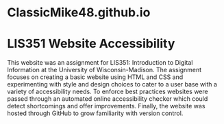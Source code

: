 # ClassicMike48.github.io
# LIS351 Website Accessibility 
This website was an assignment for LIS351: Introduction to Digital Information at the University of Wisconsin-Madison. The assignment focuses on creating a basic website using HTML and CSS and experimenting with style and design choices to cater to a user base with a variety of accessibility needs. To enforce best practices websites were passed through an automated online accessibility checker which could detect shortcomings and offer improvements. Finally, the website was hosted through GitHub to grow familiarity with version control. 

